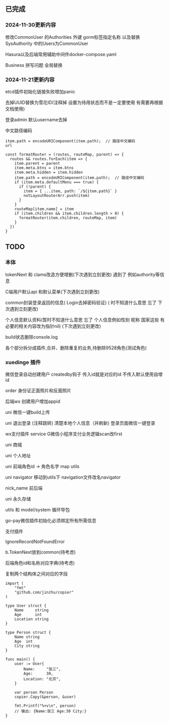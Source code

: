 ## 已完成

### 2024-11-30更新内容

修改CommonUser 的Authorities 外键 gorm标签指定名称  以及替换SysAuthority 中的Users为CommonUser

Hasura以及后端常用辅助中间件docker-compose.yaml

Business 拼写问题 全局替换


### 2024-11-21更新内容

etcd插件初始化链接失败增加panic

去掉UUID替换为雪花ID(注释掉 设置为待用状态而不是一定要使用 有需要再根据文档使用)

登录admin 默认username去掉

中文路径编码

```
item.path = encodeURIComponent(item.path);  // 路径中文编码
url

const formatRouter = (routes, routeMap, parent) => {
  routes && routes.forEach(item => {
    item.parent = parent
    item.meta.btns = item.btns
    item.meta.hidden = item.hidden
    item.path = encodeURIComponent(item.path);  // 路径中文编码
    if (item.meta.defaultMenu === true) {
      if (!parent) {
        item = { ...item, path: `/${item.path}` }
        notLayoutRouterArr.push(item)
      }
    }
    routeMap[item.name] = item
    if (item.children && item.children.length > 0) {
      formatRouter(item.children, routeMap, item)
    }
  })
}
```


## TODO

### 本体

tokenNext 和 clams改造方便增删(下次遇到立刻更改)  遇到了 例如authority等信息

C端用户默认api 和默认菜单(下次遇到立刻更改)

common封装登录返回的信息( Login去掉密码验证)  ( 时不知道什么意思 忘了 下次遇到立刻更改)

个人信息默认资料(暂时不知道什么意思 忘了  个人信息例如性别 昵称 国家这些 有必要的相关内容改为指针nil) (下次遇到立刻更改)

build状态删除console.log

各个部分拆分成插件,合并、删除重复的业务,待删除9528角色(测试角色)



### xuedinge 插件

微信登录自动创建用户  createdby钩子  传入id就是对应的id  不传入默认使用自增id

order 身份证正面照片和反面照片

后端wx 创建用户增加appid

uni 微信一键build上传

uni 退出登录  (注释跳转) 清楚本地个人信息（并刷新) 登录页面微信一键登录

wx支付插件 service G微信小程序支付业务逻辑scan改first

uni 商城

uni 个人地址

uni 前端角色id -> 角色名字 map utils

uni navigator 移动到utils下  navigation文件改名navigator

nick_name 前后端

uni 永久存储

utils 和 model/system 循环导包

go-pay微信插件初始化必须绑定所有所需信息

支付插件



IgnoreRecordNotFoundError

b.TokenNext放到common(待考虑)

后端角色id和名称对应字典(待考虑)

复制两个结构体之间对应的字段

```
import (
    "fmt"
    "github.com/jinzhu/copier"
)

type User struct {
    Name     string
    Age      int
    Location string
}

type Person struct {
    Name string
    Age  int
    City string
}

func main() {
    user := User{
        Name:     "张三",
        Age:      30,
        Location: "北京",
    }

    var person Person
    copier.Copy(&person, &user)

    fmt.Printf("%+v\n", person)
    // 输出: {Name:张三 Age:30 City:}
}
```
